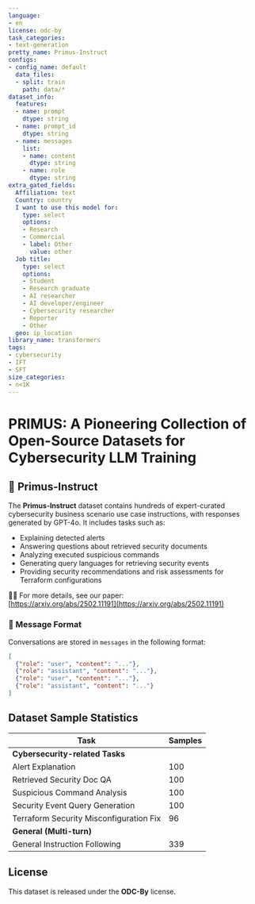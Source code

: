 ```yaml
---
language:
- en
license: odc-by
task_categories:
- text-generation
pretty_name: Primus-Instruct
configs:
- config_name: default
  data_files:
  - split: train
    path: data/*
dataset_info:
  features:
  - name: prompt
    dtype: string
  - name: prompt_id
    dtype: string
  - name: messages
    list:
    - name: content
      dtype: string
    - name: role
      dtype: string
extra_gated_fields:
  Affiliation: text
  Country: country
  I want to use this model for:
    type: select
    options:
    - Research
    - Commercial
    - label: Other
      value: other
  Job title:
    type: select
    options:
    - Student
    - Research graduate
    - AI researcher
    - AI developer/engineer
    - Cybersecurity researcher
    - Reporter
    - Other
  geo: ip_location
library_name: transformers
tags:
- cybersecurity
- IFT
- SFT
size_categories:
- n<1K
---
```


# PRIMUS: A Pioneering Collection of Open-Source Datasets for Cybersecurity LLM Training



## 🤗 Primus-Instruct

The **Primus-Instruct** dataset contains hundreds of expert-curated cybersecurity business scenario use case instructions, with responses generated by GPT-4o. It includes tasks such as:

- Explaining detected alerts  
- Answering questions about retrieved security documents  
- Analyzing executed suspicious commands  
- Generating query languages for retrieving security events  
- Providing security recommendations and risk assessments for Terraform configurations  

🚀🚀 For more details, see our paper:  
[https://arxiv.org/abs/2502.11191](https://arxiv.org/abs/2502.11191)

### 🔹 Message Format
Conversations are stored in `messages` in the following format:

```json
[
  {"role": "user", "content": "..."},
  {"role": "assistant", "content": "..."},
  {"role": "user", "content": "..."},
  {"role": "assistant", "content": "..."}
]
```



## Dataset Sample Statistics

| Task                                      | Samples |
|-------------------------------------------|---------|
| **Cybersecurity-related Tasks**             |         |
| Alert Explanation                         | 100     |
| Retrieved Security Doc QA                 | 100     |
| Suspicious Command Analysis               | 100     |
| Security Event Query Generation           | 100     |
| Terraform Security Misconfiguration Fix   | 96      |
| **General (Multi-turn)**                    |         |
| General Instruction Following             | 339     |



## License

This dataset is released under the **ODC-By** license.